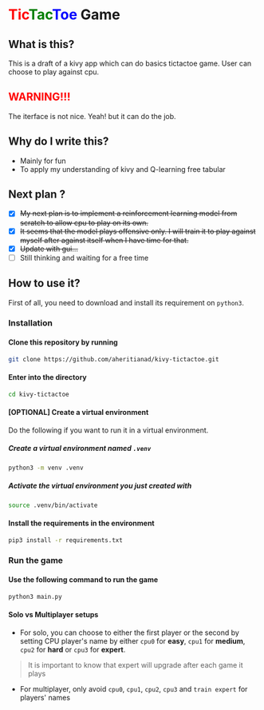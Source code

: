 # **<font color="red">Tic</font><font color="green">Tac</font><font color="blue">Toe</font> Game**

## **What is this?**

This is a draft of a kivy app which can do basics tictactoe game. User can choose to play against cpu.

## **<font color="red">WARNING!!!</font>**

The iterface is not nice. Yeah! but it can do the job.

## **Why do I write this?**

- Mainly for fun
- To apply my understanding of kivy and Q-learning free tabular

## **Next plan ?**

- [x] ~~My next plan is to implement a reinforcement learning model from scratch to allow cpu to play on its own.~~
- [x] ~~It seems that the model plays offensive only. I will train it to play against myself after against itself when I have time for that.~~
- [x] ~~Update with gui...~~
- [ ] Still thinking and waiting for a free time

## **How to use it?**

First of all, you need to download and install its requirement on `python3`.

### **Installation**

#### Clone this repository by running

```bash
git clone https://github.com/aheritianad/kivy-tictactoe.git
```

#### Enter into the directory

```bash
cd kivy-tictactoe
```

#### **[OPTIONAL]** Create a virtual environment

Do the following if you want to run it in a virtual environment.

##### Create a virtual environment named `.venv`

```bash
python3 -m venv .venv
```

##### Activate the virtual environment you just created with

```bash
source .venv/bin/activate
```

#### Install the requirements in the environment

```bash
pip3 install -r requirements.txt
```

### **Run the game**

#### Use the following command to run the game

```bash
python3 main.py
```

#### Solo vs Multiplayer setups

- For solo, you can choose to either the first player or the second by setting CPU player's name by either `cpu0` for **easy**, `cpu1` for **medium**, `cpu2` for **hard** or `cpu3` for **expert**.

> It is important to know that expert will upgrade after each game it plays

- For multiplayer, only avoid  `cpu0`, `cpu1`, `cpu2`, `cpu3` and `train expert` for players' names

